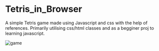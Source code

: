 # Tetris_in_Browser
A simple Tetris game made using Javascript and css with the help of references. Primarily utilising css/html classes and as a begginer proj to learning javascript.

![game](https://user-images.githubusercontent.com/87657352/177048053-381a3ee1-8a1f-4ce3-9e8d-317160254e7c.png)
